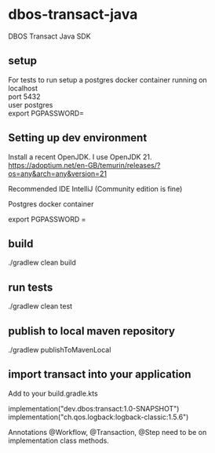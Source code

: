# dbos-transact-java
DBOS Transact Java SDK 

## setup

For tests to run setup a postgres docker container running on   
localhost   
port 5432   
user postgres   
export PGPASSWORD=<password>

## Setting up dev environment

Install a recent OpenJDK. I use OpenJDK 21.    
https://adoptium.net/en-GB/temurin/releases/?os=any&arch=any&version=21

Recommended IDE IntelliJ (Community edition is fine)   

Postgres docker container   

export PGPASSWORD = <password for postgres user>


## build

./gradlew clean build

## run tests

./gradlew clean test

## publish to local maven repository

./gradlew publishToMavenLocal

## import transact into your application

Add to your build.gradle.kts

implementation("dev.dbos:transact:1.0-SNAPSHOT")      
implementation("ch.qos.logback:logback-classic:1.5.6")   

Annotations @Workflow, @Transaction, @Step need to be on implementation class methods. 




